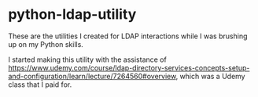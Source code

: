 # python-ldap-utility
These are the utilities I created for LDAP interactions while I was brushing up on my Python skills.

I started making this utility with the assistance of https://www.udemy.com/course/ldap-directory-services-concepts-setup-and-configuration/learn/lecture/7264560#overview, which was a Udemy class that I paid for.
